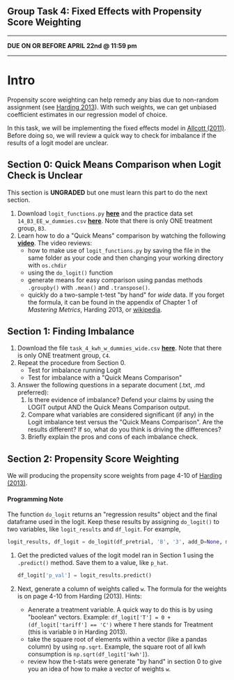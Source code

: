 Group Task 4: Fixed Effects with Propensity Score Weighting
---

---

**DUE ON OR BEFORE APRIL 22nd @ 11:59 pm**

---

# Intro

Propensity score weighting can help remedy any bias due to non-random assignment  (see [Harding 2013][harding]). With such weights, we can get unbiased coefficient estimates in our regression model of choice.

In this task, we will be implementing the fixed effects model in [Allcott (2011)](https://files.nyu.edu/ha32/public/research/Allcott%202011%20JPubEc%20-%20Social%20Norms%20and%20Energy%20Conservation.pdf). Before doing so, we will review a quick way to check for imbalance if the results of a logit model are unclear.

## Section 0: Quick Means Comparison when Logit Check is Unclear

This section is **UNGRADED** but one must learn this part to do the next section.

1. Download `logit_functions.py` [**here**][1] and the practice data set `14_B3_EE_w_dummies.csv` [**here**][2]. Note that there is only ONE treatment group, `B3`.
2. Learn how to do a "Quick Means" comparison by watching the following [**video**](vid). The video reviews:
	- how to make use of `logit_functions.py` by saving the file in the same folder as your code and then changing your working directory with `os.chdir`
	- using the `do_logit()` function
	- generate means for easy comparison using pandas methods `.groupby()` with `.mean()` and `.transpose()`.
	- quickly do a two-sample t-test "by hand" for *wide* data. If you forget the formula, it can be found in the appendix of Chapter 1 of *Mastering Metrics*, Harding 2013, or [wikipedia](http://en.wikipedia.org/wiki/Student%27s_t-test).

## Section 1: Finding Imbalance

1. Download the file `task_4_kwh_w_dummies_wide.csv` [**here**][2]. Note that there is only ONE treatment group, `C4`.
2. Repeat the procedure from Section 0.
	- Test for imbalance running Logit
	- Test for imbalance with a "Quick Means Comparison"
3. Answer the following questions in a separate document (.txt, .md preferred):
	1. Is there evidence of imbalance? Defend your claims by using the LOGIT output AND the Quick Means Comparison output.
	2. Compare what variables are considered significant (if any) in the Logit imbalance test versus the "Quick Means Comparison". Are the results different? If so, what do you think is driving the differences?
	3. Briefly explain the pros and cons of each imbalance check.

## Section 2: Propensity Score Weighting

We will producing the propensity score weights from page 4-10 of [Harding (2013)][harding].

#### Programming Note
The function `do_logit` returns an "regression results" object and the final dataframe used in the logit. Keep these results by assigning `do_logit()` to two variables, like `logit_results` and `df_logit`. For example,

```python
logit_results, df_logit = do_logit(df_pretrial, 'B', '3', add_D=None, mc=False)
```

1. Get the predicted values of the logit model ran in Section 1 using the `.predict()` method. Save them to a value, like `p_hat`.
	```python
	df_logit['p_val'] = logit_results.predict()
	```
	
2. Next, generate a column of weights called `w`. The formula for the weights is on page 4-10 from Harding (2013). Hints:
	- Aenerate a treatment variable. A quick way to do this is by using "boolean" vectors. Example: `df_logit['T'] = 0 + (df_logit['tariff'] == 'C')` where `T` here stands for Treatment (this is variable `D` in Harding 2013).
	- take the square root of elements within a vector (like a pandas column) by using `np.sqrt`. Example, the square root of all kwh consumption is `np.sqrt(df_logit['kwh']`).
	- review how the t-stats were generate "by hand" in section 0 to give you an idea of how to make a vector of weights `w`.



[1]: https://github.com/ultinomics/Duke_PUBPOL590/tree/master/10_fe_w_ps_weights "do_logit"
[2]: https://www.dropbox.com/sh/3yco7ur87mgpi3f/AACwUCRJ2_osUUClaVHK026la?dl=0 "task 4 dropbox"
[harding]: http://www.epri.com/abstracts/Pages/ProductAbstract.aspx?ProductId=000000003002001269 "harding"

[vid]: "quick_means"
